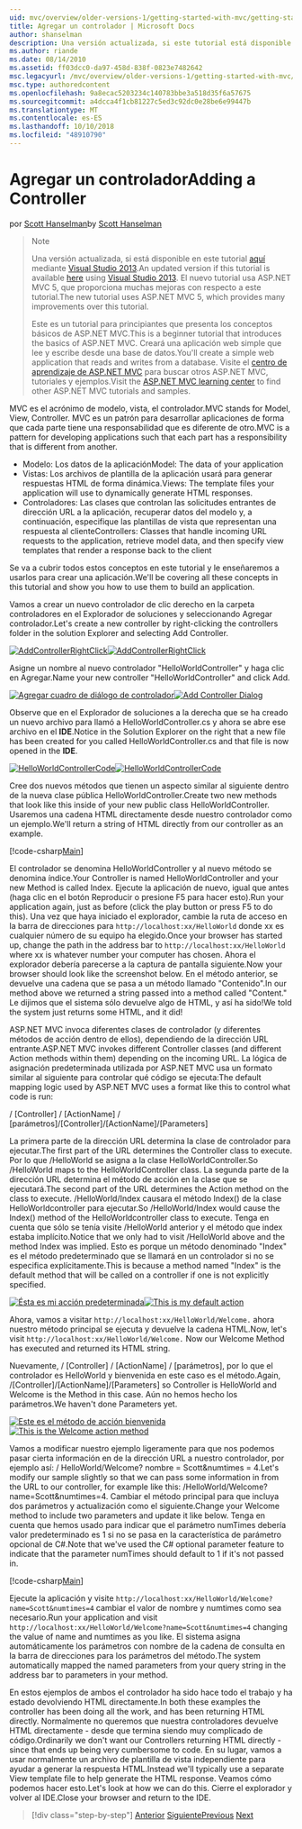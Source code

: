 ```yaml
---
uid: mvc/overview/older-versions-1/getting-started-with-mvc/getting-started-with-mvc-part2
title: Agregar un controlador | Microsoft Docs
author: shanselman
description: Una versión actualizada, si este tutorial está disponible aquí con Visual Studio 2013. El nuevo tutorial usa ASP.NET MVC 5, que proporciona muchas mejoras con respecto a t...
ms.author: riande
ms.date: 08/14/2010
ms.assetid: ff03dcc0-da97-458d-838f-0823e7482642
msc.legacyurl: /mvc/overview/older-versions-1/getting-started-with-mvc/getting-started-with-mvc-part2
msc.type: authoredcontent
ms.openlocfilehash: 9a8ecac5203234c140783bbe3a518d35f6a57675
ms.sourcegitcommit: a4dcca4f1cb81227c5ed3c92dc0e28be6e99447b
ms.translationtype: MT
ms.contentlocale: es-ES
ms.lasthandoff: 10/10/2018
ms.locfileid: "48910790"
---
```

<a name="adding-a-controller"></a><span data-ttu-id="12273-104">Agregar un controlador</span><span class="sxs-lookup"><span data-stu-id="12273-104">Adding a Controller</span></span>
====================
<span data-ttu-id="12273-105">por [Scott Hanselman](https://github.com/shanselman)</span><span class="sxs-lookup"><span data-stu-id="12273-105">by [Scott Hanselman](https://github.com/shanselman)</span></span>

> > [!NOTE]
> > <span data-ttu-id="12273-106">Una versión actualizada, si está disponible en este tutorial [aquí](../../getting-started/introduction/getting-started.md) mediante [Visual Studio 2013](https://my.visualstudio.com/Downloads?q=visual%20studio%202013).</span><span class="sxs-lookup"><span data-stu-id="12273-106">An updated version if this tutorial is available [here](../../getting-started/introduction/getting-started.md) using [Visual Studio 2013](https://my.visualstudio.com/Downloads?q=visual%20studio%202013).</span></span> <span data-ttu-id="12273-107">El nuevo tutorial usa ASP.NET MVC 5, que proporciona muchas mejoras con respecto a este tutorial.</span><span class="sxs-lookup"><span data-stu-id="12273-107">The new tutorial uses ASP.NET MVC 5, which provides many improvements over this tutorial.</span></span>
>
>
> <span data-ttu-id="12273-108">Este es un tutorial para principiantes que presenta los conceptos básicos de ASP.NET MVC.</span><span class="sxs-lookup"><span data-stu-id="12273-108">This is a beginner tutorial that introduces the basics of ASP.NET MVC.</span></span> <span data-ttu-id="12273-109">Creará una aplicación web simple que lee y escribe desde una base de datos.</span><span class="sxs-lookup"><span data-stu-id="12273-109">You'll create a simple web application that reads and writes from a database.</span></span> <span data-ttu-id="12273-110">Visite el [centro de aprendizaje de ASP.NET MVC](../../../index.md) para buscar otros ASP.NET MVC, tutoriales y ejemplos.</span><span class="sxs-lookup"><span data-stu-id="12273-110">Visit the [ASP.NET MVC learning center](../../../index.md) to find other ASP.NET MVC tutorials and samples.</span></span>


<span data-ttu-id="12273-111">MVC es el acrónimo de modelo, vista, el controlador.</span><span class="sxs-lookup"><span data-stu-id="12273-111">MVC stands for Model, View, Controller.</span></span> <span data-ttu-id="12273-112">MVC es un patrón para desarrollar aplicaciones de forma que cada parte tiene una responsabilidad que es diferente de otro.</span><span class="sxs-lookup"><span data-stu-id="12273-112">MVC is a pattern for developing applications such that each part has a responsibility that is different from another.</span></span>

- <span data-ttu-id="12273-113">Modelo: Los datos de la aplicación</span><span class="sxs-lookup"><span data-stu-id="12273-113">Model: The data of your application</span></span>
- <span data-ttu-id="12273-114">Vistas: Los archivos de plantilla de la aplicación usará para generar respuestas HTML de forma dinámica.</span><span class="sxs-lookup"><span data-stu-id="12273-114">Views: The template files your application will use to dynamically generate HTML responses.</span></span>
- <span data-ttu-id="12273-115">Controladores: Las clases que controlan las solicitudes entrantes de dirección URL a la aplicación, recuperar datos del modelo y, a continuación, especifique las plantillas de vista que representan una respuesta al cliente</span><span class="sxs-lookup"><span data-stu-id="12273-115">Controllers: Classes that handle incoming URL requests to the application, retrieve model data, and then specify view templates that render a response back to the client</span></span>

<span data-ttu-id="12273-116">Se va a cubrir todos estos conceptos en este tutorial y le enseñaremos a usarlos para crear una aplicación.</span><span class="sxs-lookup"><span data-stu-id="12273-116">We'll be covering all these concepts in this tutorial and show you how to use them to build an application.</span></span>

<span data-ttu-id="12273-117">Vamos a crear un nuevo controlador de clic derecho en la carpeta controladores en el Explorador de soluciones y seleccionando Agregar controlador.</span><span class="sxs-lookup"><span data-stu-id="12273-117">Let's create a new controller by right-clicking the controllers folder in the solution Explorer and selecting Add Controller.</span></span>

<span data-ttu-id="12273-118">[![AddControllerRightClick](getting-started-with-mvc-part2/_static/image2.png)](getting-started-with-mvc-part2/_static/image1.png)</span><span class="sxs-lookup"><span data-stu-id="12273-118">[![AddControllerRightClick](getting-started-with-mvc-part2/_static/image2.png)](getting-started-with-mvc-part2/_static/image1.png)</span></span>

<span data-ttu-id="12273-119">Asigne un nombre al nuevo controlador "HelloWorldController" y haga clic en Agregar.</span><span class="sxs-lookup"><span data-stu-id="12273-119">Name your new controller "HelloWorldController" and click Add.</span></span>

<span data-ttu-id="12273-120">[![Agregar cuadro de diálogo de controlador](getting-started-with-mvc-part2/_static/image4.png)](getting-started-with-mvc-part2/_static/image3.png)</span><span class="sxs-lookup"><span data-stu-id="12273-120">[![Add Controller Dialog](getting-started-with-mvc-part2/_static/image4.png)](getting-started-with-mvc-part2/_static/image3.png)</span></span>

<span data-ttu-id="12273-121">Observe que en el Explorador de soluciones a la derecha que se ha creado un nuevo archivo para llamó a HelloWorldController.cs y ahora se abre ese archivo en el **IDE**.</span><span class="sxs-lookup"><span data-stu-id="12273-121">Notice in the Solution Explorer on the right that a new file has been created for you called HelloWorldController.cs and that file is now opened in the **IDE**.</span></span>

<span data-ttu-id="12273-122">[![HelloWorldControllerCode](getting-started-with-mvc-part2/_static/image6.png)](getting-started-with-mvc-part2/_static/image5.png)</span><span class="sxs-lookup"><span data-stu-id="12273-122">[![HelloWorldControllerCode](getting-started-with-mvc-part2/_static/image6.png)](getting-started-with-mvc-part2/_static/image5.png)</span></span>

<span data-ttu-id="12273-123">Cree dos nuevos métodos que tienen un aspecto similar al siguiente dentro de la nueva clase pública HelloWorldController.</span><span class="sxs-lookup"><span data-stu-id="12273-123">Create two new methods that look like this inside of your new public class HelloWorldController.</span></span> <span data-ttu-id="12273-124">Usaremos una cadena HTML directamente desde nuestro controlador como un ejemplo.</span><span class="sxs-lookup"><span data-stu-id="12273-124">We'll return a string of HTML directly from our controller as an example.</span></span>

[!code-csharp[Main](getting-started-with-mvc-part2/samples/sample1.cs)]

<span data-ttu-id="12273-125">El controlador se denomina HelloWorldController y al nuevo método se denomina índice.</span><span class="sxs-lookup"><span data-stu-id="12273-125">Your Controller is named HelloWorldController and your new Method is called Index.</span></span> <span data-ttu-id="12273-126">Ejecute la aplicación de nuevo, igual que antes (haga clic en el botón Reproducir o presione F5 para hacer esto).</span><span class="sxs-lookup"><span data-stu-id="12273-126">Run your application again, just as before (click the play button or press F5 to do this).</span></span> <span data-ttu-id="12273-127">Una vez que haya iniciado el explorador, cambie la ruta de acceso en la barra de direcciones para `http://localhost:xx/HelloWorld` donde xx es cualquier número de su equipo ha elegido.</span><span class="sxs-lookup"><span data-stu-id="12273-127">Once your browser has started up, change the path in the address bar to `http://localhost:xx/HelloWorld` where xx is whatever number your computer has chosen.</span></span> <span data-ttu-id="12273-128">Ahora el explorador debería parecerse a la captura de pantalla siguiente.</span><span class="sxs-lookup"><span data-stu-id="12273-128">Now your browser should look like the screenshot below.</span></span> <span data-ttu-id="12273-129">En el método anterior, se devuelve una cadena que se pasa a un método llamado "Contenido".</span><span class="sxs-lookup"><span data-stu-id="12273-129">In our method above we returned a string passed into a method called "Content."</span></span> <span data-ttu-id="12273-130">Le dijimos que el sistema sólo devuelve algo de HTML, y así ha sido!</span><span class="sxs-lookup"><span data-stu-id="12273-130">We told the system just returns some HTML, and it did!</span></span>

<span data-ttu-id="12273-131">ASP.NET MVC invoca diferentes clases de controlador (y diferentes métodos de acción dentro de ellos), dependiendo de la dirección URL entrante.</span><span class="sxs-lookup"><span data-stu-id="12273-131">ASP.NET MVC invokes different Controller classes (and different Action methods within them) depending on the incoming URL.</span></span> <span data-ttu-id="12273-132">La lógica de asignación predeterminada utilizada por ASP.NET MVC usa un formato similar al siguiente para controlar qué código se ejecuta:</span><span class="sxs-lookup"><span data-stu-id="12273-132">The default mapping logic used by ASP.NET MVC uses a format like this to control what code is run:</span></span>

<span data-ttu-id="12273-133">/ [Controller] / [ActionName] / [parámetros]</span><span class="sxs-lookup"><span data-stu-id="12273-133">/[Controller]/[ActionName]/[Parameters]</span></span>

<span data-ttu-id="12273-134">La primera parte de la dirección URL determina la clase de controlador para ejecutar.</span><span class="sxs-lookup"><span data-stu-id="12273-134">The first part of the URL determines the Controller class to execute.</span></span> <span data-ttu-id="12273-135">Por lo que /HelloWorld se asigna a la clase HelloWorldController.</span><span class="sxs-lookup"><span data-stu-id="12273-135">So /HelloWorld maps to the HelloWorldController class.</span></span> <span data-ttu-id="12273-136">La segunda parte de la dirección URL determina el método de acción en la clase que se ejecutará.</span><span class="sxs-lookup"><span data-stu-id="12273-136">The second part of the URL determines the Action method on the class to execute.</span></span> <span data-ttu-id="12273-137">/HelloWorld/Index causara el método Index() de la clase HelloWorldcontroller para ejecutar.</span><span class="sxs-lookup"><span data-stu-id="12273-137">So /HelloWorld/Index would cause the Index() method of the HelloWorldcontroller class to execute.</span></span> <span data-ttu-id="12273-138">Tenga en cuenta que sólo se tenía visite /HelloWorld anterior y el método que index estaba implícito.</span><span class="sxs-lookup"><span data-stu-id="12273-138">Notice that we only had to visit /HelloWorld above and the method Index was implied.</span></span> <span data-ttu-id="12273-139">Esto es porque un método denominado "Index" es el método predeterminado que se llamará en un controlador si no se especifica explícitamente.</span><span class="sxs-lookup"><span data-stu-id="12273-139">This is because a method named "Index" is the default method that will be called on a controller if one is not explicitly specified.</span></span>

<span data-ttu-id="12273-140">[![Ésta es mi acción predeterminada](getting-started-with-mvc-part2/_static/image8.png)](getting-started-with-mvc-part2/_static/image7.png)</span><span class="sxs-lookup"><span data-stu-id="12273-140">[![This is my default action](getting-started-with-mvc-part2/_static/image8.png)](getting-started-with-mvc-part2/_static/image7.png)</span></span>

<span data-ttu-id="12273-141">Ahora, vamos a visitar `http://localhost:xx/HelloWorld/Welcome.` ahora nuestro método principal se ejecuta y devuelve la cadena HTML.</span><span class="sxs-lookup"><span data-stu-id="12273-141">Now, let's visit `http://localhost:xx/HelloWorld/Welcome.` Now our Welcome Method has executed and returned its HTML string.</span></span>

<span data-ttu-id="12273-142">Nuevamente, / [Controller] / [ActionName] / [parámetros], por lo que el controlador es HelloWorld y bienvenida en este caso es el método.</span><span class="sxs-lookup"><span data-stu-id="12273-142">Again, /[Controller]/[ActionName]/[Parameters] so Controller is HelloWorld and Welcome is the Method in this case.</span></span> <span data-ttu-id="12273-143">Aún no hemos hecho los parámetros.</span><span class="sxs-lookup"><span data-stu-id="12273-143">We haven't done Parameters yet.</span></span>

<span data-ttu-id="12273-144">[![Este es el método de acción bienvenida](getting-started-with-mvc-part2/_static/image10.png)](getting-started-with-mvc-part2/_static/image9.png)</span><span class="sxs-lookup"><span data-stu-id="12273-144">[![This is the Welcome action method](getting-started-with-mvc-part2/_static/image10.png)](getting-started-with-mvc-part2/_static/image9.png)</span></span>

<span data-ttu-id="12273-145">Vamos a modificar nuestro ejemplo ligeramente para que nos podemos pasar cierta información en de la dirección URL a nuestro controlador, por ejemplo así: / HelloWorld/Welcome? nombre = Scott&amp;numtimes = 4.</span><span class="sxs-lookup"><span data-stu-id="12273-145">Let's modify our sample slightly so that we can pass some information in from the URL to our controller, for example like this: /HelloWorld/Welcome?name=Scott&amp;numtimes=4.</span></span> <span data-ttu-id="12273-146">Cambiar el método principal para que incluya dos parámetros y actualización como el siguiente.</span><span class="sxs-lookup"><span data-stu-id="12273-146">Change your Welcome method to include two parameters and update it like below.</span></span> <span data-ttu-id="12273-147">Tenga en cuenta que hemos usado para indicar que el parámetro numTimes debería valor predeterminado es 1 si no se pasa en la característica de parámetro opcional de C#.</span><span class="sxs-lookup"><span data-stu-id="12273-147">Note that we've used the C# optional parameter feature to indicate that the parameter numTimes should default to 1 if it's not passed in.</span></span>

[!code-csharp[Main](getting-started-with-mvc-part2/samples/sample2.cs)]

<span data-ttu-id="12273-148">Ejecute la aplicación y visite `http://localhost:xx/HelloWorld/Welcome?name=Scott&numtimes=4` cambiar el valor de nombre y numtimes como sea necesario.</span><span class="sxs-lookup"><span data-stu-id="12273-148">Run your application and visit `http://localhost:xx/HelloWorld/Welcome?name=Scott&numtimes=4` changing the value of name and numtimes as you like.</span></span> <span data-ttu-id="12273-149">El sistema asigna automáticamente los parámetros con nombre de la cadena de consulta en la barra de direcciones para los parámetros del método.</span><span class="sxs-lookup"><span data-stu-id="12273-149">The system automatically mapped the named parameters from your query string in the address bar to parameters in your method.</span></span>

<span data-ttu-id="12273-150">En estos ejemplos de ambos el controlador ha sido hace todo el trabajo y ha estado devolviendo HTML directamente.</span><span class="sxs-lookup"><span data-stu-id="12273-150">In both these examples the controller has been doing all the work, and has been returning HTML directly.</span></span> <span data-ttu-id="12273-151">Normalmente no queremos que nuestra controladores devuelve HTML directamente - desde que termina siendo muy complicado de código.</span><span class="sxs-lookup"><span data-stu-id="12273-151">Ordinarily we don't want our Controllers returning HTML directly - since that ends up being very cumbersome to code.</span></span> <span data-ttu-id="12273-152">En su lugar, vamos a usar normalmente un archivo de plantilla de vista independiente para ayudar a generar la respuesta HTML.</span><span class="sxs-lookup"><span data-stu-id="12273-152">Instead we'll typically use a separate View template file to help generate the HTML response.</span></span> <span data-ttu-id="12273-153">Veamos cómo podemos hacer esto.</span><span class="sxs-lookup"><span data-stu-id="12273-153">Let's look at how we can do this.</span></span> <span data-ttu-id="12273-154">Cierre el explorador y volver al IDE.</span><span class="sxs-lookup"><span data-stu-id="12273-154">Close your browser and return to the IDE.</span></span>

> [!div class="step-by-step"]
> <span data-ttu-id="12273-155">[Anterior](getting-started-with-mvc-part1.md)
> [Siguiente](getting-started-with-mvc-part3.md)</span><span class="sxs-lookup"><span data-stu-id="12273-155">[Previous](getting-started-with-mvc-part1.md)
[Next](getting-started-with-mvc-part3.md)</span></span>
